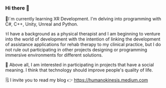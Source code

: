 ### Hi there 👋

<!--
**daespinozag/daespinozag** is a ✨ _special_ ✨ repository because its `README.md` (this file) appears on your GitHub profile.

Here are some ideas to get you started:

- 🔭 I’m currently working on ...
- 🌱 I’m currently learning ...
- 👯 I’m looking to collaborate on ...
- 🤔 I’m looking for help with ...
- 💬 Ask me about ...
- 📫 How to reach me: ...
- 😄 Pronouns: ...
- ⚡ Fun fact: ...
-->

🌱I´m currently learning XR Development. I'm delving into programming with C#, C++, Unity, Unreal and Python.

⚕️I have a background as a physical therapist and I am beginning to venture into the world of development with the intention of linking the development of assistance applications for rehab therapy to my clinical practice, but I do not rule out participating in other projects designing or programming immersive environments for different solutions. 

👥 Above all, I am interested in participating in projects that have a social meaning. I think that technology should improve people's quality of life.

🗒️ I invite you to read my blog 👉 https://humanokinesis.medium.com
